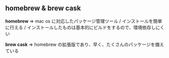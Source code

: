 ## homebrew & brew cask

  **homebrew** => mac os に対応したパッケージ管理ツール / インストールを簡単に行える / インストールしたものは基本的にビルドをするので、環境依存しにくい

  **brew cask** => homebrew の拡張版であり、早く、たくさんのパッケージを備えている

